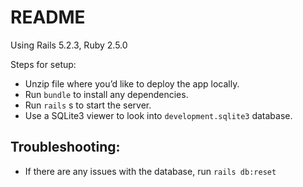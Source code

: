 # README
Using Rails 5.2.3, Ruby 2.5.0

Steps for setup:

* Unzip file where you’d like to deploy the app locally.
* Run `bundle` to install any dependencies.
* Run `rails` s to start the server.
* Use a SQLite3 viewer to look into `development.sqlite3` database.

## Troubleshooting:

* If there are any issues with the database, run `rails db:reset`
